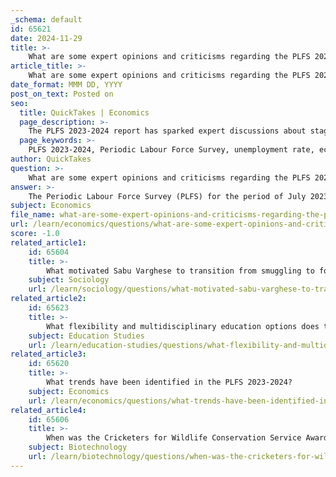 ```yaml
---
_schema: default
id: 65621
date: 2024-11-29
title: >-
    What are some expert opinions and criticisms regarding the PLFS 2023-2024?
article_title: >-
    What are some expert opinions and criticisms regarding the PLFS 2023-2024?
date_format: MMM DD, YYYY
post_on_text: Posted on
seo:
  title: QuickTakes | Economics
  page_description: >-
    The PLFS 2023-2024 report has sparked expert discussions about stagnant unemployment rates, urban-rural disparities, and the impact of past policy decisions on employment in India, highlighting the need for targeted interventions and skill alignment with industry needs.
  page_keywords: >-
    PLFS 2023-2024, Periodic Labour Force Survey, unemployment rate, economic policy, employment challenges, urban rural disparities, formal jobs, Labor Force Participation Rate, female workforce participation, policy decisions, Micro Small Medium Enterprises, skill development, sector-specific approach, labor market critique, job quality, comprehensive reforms
author: QuickTakes
question: >-
    What are some expert opinions and criticisms regarding the PLFS 2023-2024?
answer: >-
    The Periodic Labour Force Survey (PLFS) for the period of July 2023 to June 2024 has generated a range of expert opinions and criticisms, particularly regarding its implications for employment and economic policy in India.\n\n1. **Stagnant Unemployment Rate**: The PLFS report indicates that the unemployment rate has remained unchanged at 3.2% for the second consecutive year. This stagnation raises concerns among experts about the government's ability to generate sufficient formal jobs, especially in the context of India's growing workforce, which has reportedly increased to around 607 million from 563 million in the previous year. Critics argue that this figure does not reflect the reality of job scarcity, particularly in the formal sector.\n\n2. **Urban vs. Rural Disparities**: While the report shows a decrease in urban unemployment to 6.7% and an increase in the Labour Force Participation Rate (LFPR) in urban areas, experts highlight that these improvements may not be uniformly experienced across different demographics, particularly in rural areas where job opportunities remain limited. The female unemployment rate in urban areas also decreased to 8.5%, but the overall participation of women in the workforce continues to be a significant concern.\n\n3. **Impact of Policy Decisions**: Analysts have pointed to past policy missteps, such as the demonetization in 2016 and the implementation of the Goods and Services Tax (GST) in 2017, as contributing factors to the current employment challenges. These policies have adversely affected Micro, Small, and Medium Enterprises (MSMEs), which are crucial for job creation in India. Experts argue that without addressing these foundational issues, the PLFS data may not lead to meaningful improvements in employment.\n\n4. **Need for Sector-Specific Approaches**: The report suggests a need for a focused, sector-specific approach to job creation. Experts advocate for aligning skill development programs with industry needs to ensure that the workforce is adequately prepared for available jobs. This alignment is seen as essential for sustainable economic growth and job creation.\n\n5. **Critique of Headline Data**: Some commentators have expressed skepticism about the headline data presented in the PLFS, arguing that while the statistics may appear positive, they do not capture the underlying challenges faced by the labor market. The emphasis on quantitative measures without qualitative assessments of job quality and security is a point of contention.\n\nIn summary, while the PLFS 2023-2024 presents some positive indicators, expert opinions suggest that significant challenges remain in the Indian labor market. Addressing these issues will require comprehensive policy reforms and targeted interventions to foster job creation and improve employment conditions across various sectors.
subject: Economics
file_name: what-are-some-expert-opinions-and-criticisms-regarding-the-plfs-20232024.md
url: /learn/economics/questions/what-are-some-expert-opinions-and-criticisms-regarding-the-plfs-20232024
score: -1.0
related_article1:
    id: 65604
    title: >-
        What motivated Sabu Varghese to transition from smuggling to forest protection?
    subject: Sociology
    url: /learn/sociology/questions/what-motivated-sabu-varghese-to-transition-from-smuggling-to-forest-protection
related_article2:
    id: 65623
    title: >-
        What flexibility and multidisciplinary education options does the NEP 2020 offer?
    subject: Education Studies
    url: /learn/education-studies/questions/what-flexibility-and-multidisciplinary-education-options-does-the-nep-2020-offer
related_article3:
    id: 65620
    title: >-
        What trends have been identified in the PLFS 2023-2024?
    subject: Economics
    url: /learn/economics/questions/what-trends-have-been-identified-in-the-plfs-20232024
related_article4:
    id: 65606
    title: >-
        When was the Cricketers for Wildlife Conservation Service Award established?
    subject: Biotechnology
    url: /learn/biotechnology/questions/when-was-the-cricketers-for-wildlife-conservation-service-award-established
---
```


&nbsp;